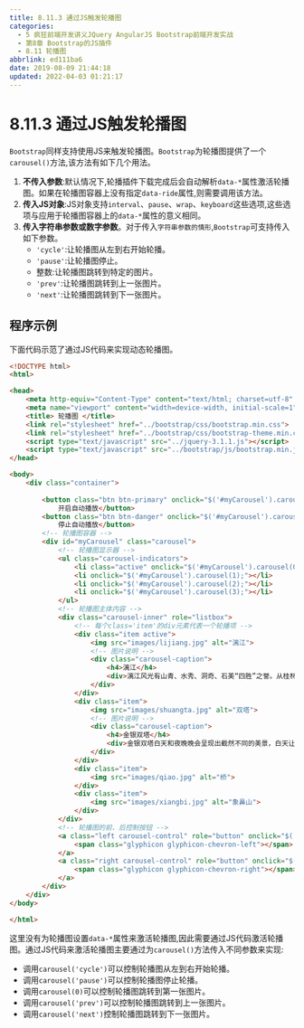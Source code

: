 ```yaml
---
title: 8.11.3 通过JS触发轮播图
categories: 
  - 5 疯狂前端开发讲义JQuery AngularJS Bootstrap前端开发实战
  - 第8章 Bootstrap的JS插件
  - 8.11 轮播图
abbrlink: ed111ba6
date: 2019-08-09 21:44:18
updated: 2022-04-03 01:21:17
---
```

# 8.11.3 通过JS触发轮播图 #
`Bootstrap`同样支持使用JS来触发轮播图。`Bootstrap`为轮播图提供了一个`carousel()`方法,该方法有如下几个用法。
1. **不传入参数**:默认情况下,轮播插件下载完成后会自动解析`data-*`属性激活轮播图。如果在轮播图容器上没有指定`data-ride`属性,则需要调用该方法。
2. **传入JS对象**:JS对象支持`interval`、`pause`、`wrap`、`keyboard`这些选项,这些选项与应用于轮播图容器上的`data-*`属性的意义相同。
3. **传入字符串参数或数字参数**。对于传入`字符串参数的情形`,`Bootstrap`可支持传入如下参数。
    - `'cycle'`:让轮播图从左到右开始轮播。
    - `'pause'`:让轮播图停止。
    - 整数:让轮播图跳转到特定的图片。
    - `'prev'`:让轮播图跳转到上一张图片。
    - `'next'`:让轮播图跳转到下一张图片。

## 程序示例 ##
下面代码示范了通过JS代码来实现动态轮播图。
```html
<!DOCTYPE html>
<html>

<head>
    <meta http-equiv="Content-Type" content="text/html; charset=utf-8" />
    <meta name="viewport" content="width=device-width, initial-scale=1">
    <title> 轮播图 </title>
    <link rel="stylesheet" href="../bootstrap/css/bootstrap.min.css">
    <link rel="stylesheet" href="../bootstrap/css/bootstrap-theme.min.css">
    <script type="text/javascript" src="../jquery-3.1.1.js"></script>
    <script type="text/javascript" src="../bootstrap/js/bootstrap.min.js"></script>
</head>

<body>
    <div class="container">
        
        <button class="btn btn-primary" onclick="$('#myCarousel').carousel('cycle');">
            开启自动播放</button>
        <button class="btn btn-danger" onclick="$('#myCarousel').carousel('pause');">
            停止自动播放</button>
        <!-- 轮播图容器 -->
        <div id="myCarousel" class="carousel">
            <!-- 轮播图显示器 -->
            <ul class="carousel-indicators">
                <li class="active" onclick="$('#myCarousel').carousel(0);"></li>
                <li onclick="$('#myCarousel').carousel(1);"></li>
                <li onclick="$('#myCarousel').carousel(2);"></li>
                <li onclick="$('#myCarousel').carousel(3);"></li>
            </ul>
            <!-- 轮播图主体内容 -->
            <div class="carousel-inner" role="listbox">
                <!-- 每个class='item'的div元素代表一个轮播项 -->
                <div class="item active">
                    <img src="images/lijiang.jpg" alt="漓江">
                    <!-- 图片说明 -->
                    <div class="carousel-caption">
                        <h4>漓江</h4>
                        <div>漓江风光有山青、水秀、洞奇、石美“四胜”之誉。从桂林至阳朔的83公里漓江河段，集中了桂林山水的精华，令人有“舟行碧波上，人在画中游”之感。</div>
                    </div>
                </div>
                <div class="item">
                    <img src="images/shuangta.jpg" alt="双塔">
                    <!-- 图片说明 -->
                    <div class="carousel-caption">
                        <h4>金银双塔</h4>
                        <div>金银双塔白天和夜晚晚会呈现出截然不同的美景，白天让人觉得庄严、肃穆，而当夜幕降临，在灯光的映照下，则给人以亲切温馨的感觉。</div>
                    </div>
                </div>
                <div class="item">
                    <img src="images/qiao.jpg" alt="桥">
                </div>
                <div class="item">
                    <img src="images/xiangbi.jpg" alt="象鼻山">
                </div>
            </div>
            <!-- 轮播图的前、后控制按钮 -->
            <a class="left carousel-control" role="button" onclick="$('#myCarousel').carousel('prev');">
                <span class="glyphicon glyphicon-chevron-left"></span>
            </a>
            <a class="right carousel-control" role="button" onclick="$('#myCarousel').carousel('next');">
                <span class="glyphicon glyphicon-chevron-right"></span>
            </a>
        </div>
    </div>
</body>

</html>
```
这里没有为轮播图设置`data-*`属性来激活轮播图,因此需要通过JS代码激活轮播图。通过JS代码来激活轮播图主要通过为`carousel()`方法传入不同参数来实现:
- 调用`carousel('cycle')`可以控制轮播图从左到右开始轮播。
- 调用`carousel('pause')`可以控制轮播图停止轮播。
- 调用`carousel(0)`可以控制轮播图跳转到第一张图片。
- 调用`carousel('prev')`可以控制轮播图跳转到上一张图片。
- 调用`carousel('next')`控制轮播图跳转到下一张图片。


